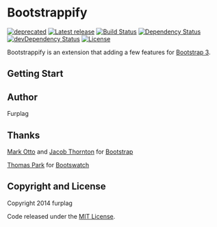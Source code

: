 Bootstrappify
=============
[![deprecated](https://img.shields.io/badge/deprecated-youthful%20inexperience-red.svg)](https://img.shields.io/badge/deprecated-youthful%20inexperience-red.svg)
[![Latest release](http://img.shields.io/github/release/furplag/bootstrappify.svg)](https://github.com/furplag/bootstrappify/releases/latest)
[![Build Status](https://travis-ci.org/furplag/bootstrappify.svg?branch=master)](https://travis-ci.org/furplag/bootstrappify)
[![Dependency Status](https://david-dm.org/furplag/bootstrappify.svg?theme=shields.io)](https://david-dm.org/furplag/bootstrappify)
[![devDependency Status](https://david-dm.org/furplag/bootstrappify/dev-status.svg?theme=shields.io)](https://david-dm.org/furplag/bootstrappify#info=devDependencies)
[![License](https://img.shields.io/badge/license-MIT-brightgreen.svg)](LICENSE)

Bootstrappify is an extension that adding a few features for [Bootstrap 3](http://getbootstrap.com).

Getting Start
------

Author
------
Furplag

Thanks
------
[Mark Otto](//github.com/mdo) and [Jacob Thornton](//github.com/fat) for [Bootstrap](//github.com/twbs/bootstrap)

[Thomas Park](//github.com/thomaspark) for [Bootswatch](//github.com/thomaspark/bootswatch)

Copyright and License
----
Copyright 2014 furplag

Code released under the [MIT License](LICENSE).
